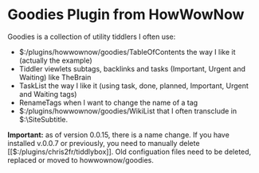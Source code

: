 <!-- vim :set ts=4 sw=4 sts=4 et :
title: $:/plugins/howwownow/goodies/README
type: text/vnd.tiddlywiki
-->

<h1>Goodies Plugin from HowWowNow</h1>

Goodies is a collection of utility tiddlers I often use:

* $:/plugins/howwownow/goodies/TableOfContents the way I like it (actually the example)
* Tiddler viewlets subtags, backlinks and tasks (Important, Urgent and Waiting) like TheBrain
* TaskList the way I like it (using task, done, planned, Important, Urgent and Waiting tags)
* RenameTags when I want to change the name of a tag
* $:/plugins/howwownow/goodies/WikiList that I often transclude in $:\SiteSubtitle.

<b>Important:</b> as of version 0.0.15, there is a name change. If you have installed v.0.0.7 or previously, you need to manually delete [[$:/plugins/chris2fr/tiddlybox]].  Old configuation files need to be deleted, replaced or moved to howwownow/goodies.
